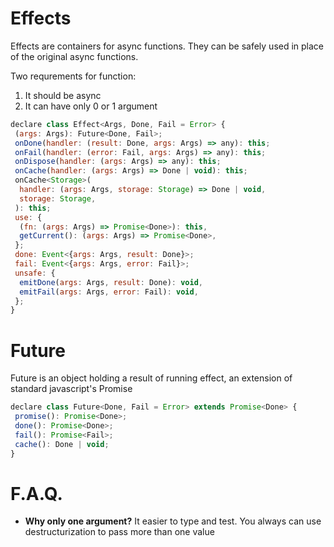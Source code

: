 # Effects

Effects are containers for async functions. They can be safely used in place of the original async functions.

Two requrements for function:
1) It should be async
2) It can have only 0 or 1 argument

```js
declare class Effect<Args, Done, Fail = Error> {
 (args: Args): Future<Done, Fail>;
 onDone(handler: (result: Done, args: Args) => any): this;
 onFail(handler: (error: Fail, args: Args) => any): this;
 onDispose(handler: (args: Args) => any): this;
 onCache(handler: (args: Args) => Done | void): this;
 onCache<Storage>(
  handler: (args: Args, storage: Storage) => Done | void,
  storage: Storage,
 ): this;
 use: {
  (fn: (args: Args) => Promise<Done>): this,
  getCurrent(): (args: Args) => Promise<Done>,
 };
 done: Event<{args: Args, result: Done}>;
 fail: Event<{args: Args, error: Fail}>;
 unsafe: {
  emitDone(args: Args, result: Done): void,
  emitFail(args: Args, error: Fail): void,
 };
}
```

# Future

Future is an object holding a result of running effect, an extension of standard javascript's Promise

```js
declare class Future<Done, Fail = Error> extends Promise<Done> {
 promise(): Promise<Done>;
 done(): Promise<Done>;
 fail(): Promise<Fail>;
 cache(): Done | void;
}
```

# F.A.Q.
- **Why only one argument?**
It easier to type and test. You always can use destructurization to pass more than one value
